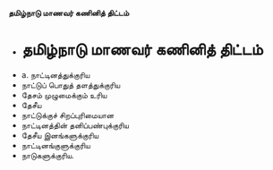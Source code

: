 **தமிழ்நாடு மாணவர் கணினித் திட்டம்**
- # தமிழ்நாடு மாணவர் கணினித் திட்டம்
- a. நாட்டினத்துக்குரிய
- நாட்டுப் பொதுத் தளத்துக்குரிய
- தேசம் முழுமைக்கும் உரிய
- தேசீய
- நாட்டுக்குச் சிறப்புரிமையான
- நாட்டினத்தின் தனிப்பண்புக்குரிய
- தேசீய இனங்களுக்குரிய
- நாட்டினங்குளுக்குரிய
- நாடுகளுக்குரிய.

